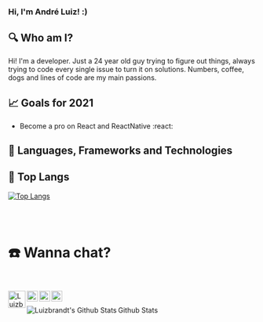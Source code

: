 ### Hi, I'm André Luiz! :)

## :mag: Who am I?

Hi! I'm a developer. Just a 24 year old guy trying to figure out things, always trying to code every single issue to turn it on solutions. Numbers, coffee, dogs and lines of code are my main passions.

## :chart_with_upwards_trend: Goals for 2021
- Become a pro on React and ReactNative :react:

## :green_book: Languages, Frameworks and Technologies

## :gem: Top Langs

[![Top Langs](https://github-readme-stats.vercel.app/api/top-langs/?username=luizbrandt&show_icons=true&theme=dracula&count_private=true&border=false&hide=Dart&layout=compact)](https://github.com/luizbrandt)

<br/>
<br/>

# :phone: Wanna chat?

<br/>

[<img align="left" color="#FFFFFF" alt="Luizbrandt | LinkedIn" width="35px" src="https://cdn.jsdelivr.net/npm/simple-icons@v3/icons/linkedin.svg" />](https://linkedin.com/in/andré-luiz-brandt-engcomp)
[<img align="left" alt="Luizbrandt | Instagram" width="22px" src="https://cdn.jsdelivr.net/npm/simple-icons@v3/icons/instagram.svg" />](https://instagram.com/brandtluizandre)
[<img align="left" alt="Luizbrandt | Instagram" width="22px" src="https://cdn.jsdelivr.net/npm/simple-icons@v3/icons/facebook.svg" />](https://www.facebook.com/andre.luizbrandt.73/)
[<img align="left" alt="Luizbrandt | Instagram" width="22px" src="https://cdn.jsdelivr.net/npm/simple-icons@v3/icons/whatsapp.svg" />](https://api.whatsapp.com/send?phone=+5524981642703)

<br/>

Github Stats
<img align="left" alt="Luizbrandt's Github Stats" src="https://github-readme-stats.vercel.app/api?username=luizbrandt&show_icons=true&theme=dracula&count_private=true&border=false" />

[instagram]: https://instagram.com/brandtluizandre
[linkedin]: https://linkedin.com/in/andré-luiz-brandt-engcomp/
